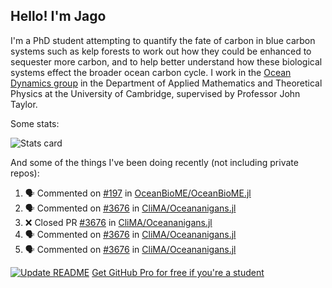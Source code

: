 ## Hello! I'm Jago

I'm a PhD student attempting to quantify the fate of carbon in blue carbon systems such as kelp forests to work out how they could be enhanced to sequester more carbon, and to help better understand how these biological systems effect the broader ocean carbon cycle. I work in the <a href="https://www.damtp.cam.ac.uk/user/jrt51/" class="emph">Ocean Dynamics group</a> in the Department of Applied Mathematics and Theoretical Physics at the University of Cambridge, supervised by Professor John Taylor.

Some stats:
<!--
![](https://raw.githubusercontent.com/jagoosw/jagoosw/main/profile-summary-card-output/nord_dark/0-profile-details.svg)
![](https://raw.githubusercontent.com/jagoosw/jagoosw/main/profile-summary-card-output/nord_dark/3-stats.svg)
![](https://raw.githubusercontent.com/jagoosw/jagoosw/main/profile-summary-card-output/nord_dark/4-productive-time.svg)
-->
![Stats card](https://github-readme-stats.vercel.app/api?username=jagoosw&count_private=true&show_icons=true&theme=transparent&hide_title=true&rank_icon=percentile&show=reviews)

And some of the things I've been doing recently (not including private repos):
<!--START_SECTION:activity-->
1. 🗣 Commented on [#197](https://github.com/OceanBioME/OceanBioME.jl/issues/197#issuecomment-2269653857) in [OceanBioME/OceanBioME.jl](https://github.com/OceanBioME/OceanBioME.jl)
2. 🗣 Commented on [#3676](https://github.com/CliMA/Oceananigans.jl/pull/3676#issuecomment-2269534173) in [CliMA/Oceananigans.jl](https://github.com/CliMA/Oceananigans.jl)
3. ❌ Closed PR [#3676](https://github.com/CliMA/Oceananigans.jl/pull/3676) in [CliMA/Oceananigans.jl](https://github.com/CliMA/Oceananigans.jl)
4. 🗣 Commented on [#3676](https://github.com/CliMA/Oceananigans.jl/pull/3676#issuecomment-2269176306) in [CliMA/Oceananigans.jl](https://github.com/CliMA/Oceananigans.jl)
5. 🗣 Commented on [#3676](https://github.com/CliMA/Oceananigans.jl/pull/3676#issuecomment-2269080729) in [CliMA/Oceananigans.jl](https://github.com/CliMA/Oceananigans.jl)
<!--END_SECTION:activity-->


[![Update README](https://github.com/jagoosw/jagoosw/actions/workflows/update-readme.yml/badge.svg)](https://github.com/jagoosw/jagoosw/actions/workflows/update-readme.yml)
[Get GitHub Pro for free if you're a student](https://education.github.com/pack)

